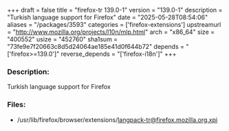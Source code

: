 +++
draft = false
title = "firefox-tr 139.0-1"
version = "139.0-1"
description = "Turkish language support for Firefox"
date = "2025-05-28T08:54:06"
aliases = "/packages/3593"
categories = ['firefox-extensions']
upstreamurl = "http://www.mozilla.org/projects/l10n/mlp.html"
arch = "x86_64"
size = "400552"
usize = "452760"
sha1sum = "73fe9e7f20663c8d5d24064ae185e41d0f644b72"
depends = "['firefox>=139.0']"
reverse_depends = "['firefox-i18n']"
+++
### Description: 
Turkish language support for Firefox

### Files: 
* /usr/lib/firefox/browser/extensions/langpack-tr@firefox.mozilla.org.xpi

